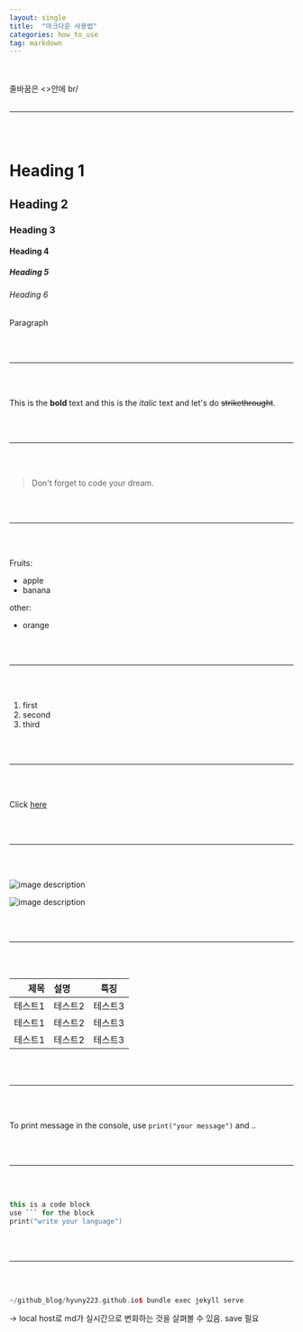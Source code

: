 ```yaml
---
layout: single
title:  "마크다운 사용법"
categories: how_to_use
tag: markdown
---
```

<br/><br/>
줄바꿈은 <>안에 br/
<br/><br/>

---

<br/><br/>
<!--Heading-->
# Heading 1  
## Heading 2  
### Heading 3  
#### Heading 4  
##### Heading 5  
###### Heading 6  
Paragraph  
<!--Line-->

<br/><br/>

---

<br/><br/>

<!--Text attributes-->
This is the **bold** text and this is the *italic* text and let's do ~~strikethrought~~.

<br/><br/>

---

<br/><br/>

<!--Quote-->
> Don't forget to code your dream.

<br/><br/>

---

<br/><br/>

<!--Bullet list-->
Fruits:
* apple
* banana

other:
- orange

<br/><br/>

---

<br/><br/>

<!--Numberd list-->
1. first
2. second
3. third

<br/><br/>

---

<br/><br/>

<!--Link-->
Click [here](https://hyuny223.github.io)

<br/><br/>

---

<br/><br/>

<!--Image-->
![image description](../docs/assets/images/3953273590_704e3899d5_m.jpg)


![image description](https://user-images.githubusercontent.com/58837749/154258787-21eb1b64-91c0-46eb-97b0-383ae620236f.png)


<br/><br/>

---

<br/><br/>

<!--Table-->

|제목|설명|특징|
|---:|:---|:---:|
|테스트1|테스트2|테스트3|
|테스트1|테스트2|테스트3|
|테스트1|테스트2|테스트3|

<br/><br/>

---

<br/><br/>
<!--Code-->
To print message in the console, use `print("your message")` and ..

<br/><br/>

---

<br/><br/>

```c++
this is a code block
use ``` for the block
print("write your language")
```
<br/><br/>

---

<br/><br/>
```c++
~/github_blog/hyuny223.github.io$ bundle exec jekyll serve
```
→ local host로 md가 실시간으로 변화하는 것을 살펴볼 수 있음. save 필요<br/><br/>